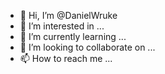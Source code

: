 - 👋 Hi, I’m @DanielWruke
- 👀 I’m interested in ...
- 🌱 I’m currently learning ...
- 💞️ I’m looking to collaborate on ...
- 📫 How to reach me ...

<!---
DanielWruke/DanielWruke is a ✨ special ✨ repository because its `README.md` (this file) appears on your GitHub profile.
You can click the Preview link to take a look at your changes.
--->
